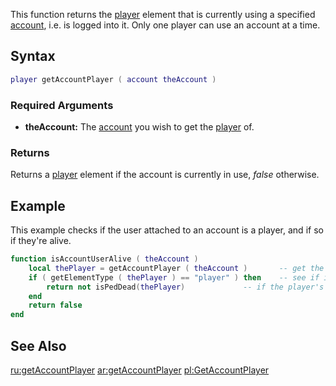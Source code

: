 This function returns the [player](/player.md "wikilink") element that is currently using a specified [account](/account.md "wikilink"), i.e. is logged into it. Only one player can use an account at a time.

Syntax
------

``` lua
player getAccountPlayer ( account theAccount )
```

### Required Arguments

-   **theAccount:** The [account](/account.md "wikilink") you wish to get the [player](/player.md "wikilink") of.

### Returns

Returns a [player](/player.md "wikilink") element if the account is currently in use, *false* otherwise.

Example
-------

This example checks if the user attached to an account is a player, and if so if they're alive.

``` lua
function isAccountUserAlive ( theAccount )
    local thePlayer = getAccountPlayer ( theAccount )       -- get the client attached to the account
    if ( getElementType ( thePlayer ) == "player" ) then    -- see if it really is a player (rather than a console admin for example)
        return not isPedDead(thePlayer)             -- if the player's health is greater than 0 
    end
    return false
end
```

See Also
--------

[ru:getAccountPlayer](/ru:getAccountPlayer.md "wikilink") [ar:getAccountPlayer](/ar:getAccountPlayer.md "wikilink") [pl:GetAccountPlayer](/pl:GetAccountPlayer.md "wikilink")
